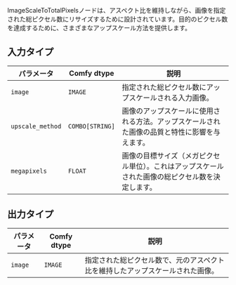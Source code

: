 
ImageScaleToTotalPixelsノードは、アスペクト比を維持しながら、画像を指定された総ピクセル数にリサイズするために設計されています。目的のピクセル数を達成するために、さまざまなアップスケール方法を提供します。

## 入力タイプ

| パラメータ       | Comfy dtype | 説明                                                                |
|-----------------|-------------|----------------------------------------------------------------------------|
| `image`         | `IMAGE`     | 指定された総ピクセル数にアップスケールされる入力画像。    |
| `upscale_method`| `COMBO[STRING]` | 画像のアップスケールに使用される方法。アップスケールされた画像の品質と特性に影響を与えます。 |
| `megapixels`    | `FLOAT`     | 画像の目標サイズ（メガピクセル単位）。これはアップスケールされた画像の総ピクセル数を決定します。 |

## 出力タイプ

| パラメータ | Comfy dtype | 説明                                                           |
|-----------|-------------|-----------------------------------------------------------------------|
| `image`   | `IMAGE`     | 指定された総ピクセル数で、元のアスペクト比を維持したアップスケールされた画像。 |